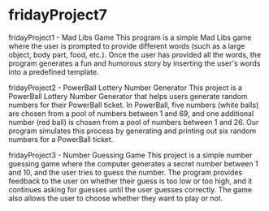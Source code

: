 # fridayProject7

fridayProject1 - Mad Libs Game
This program is a simple Mad Libs game where the user is prompted to provide different words (such as a large object, body part, food, etc.). Once the user has provided all the words, the program generates a fun and humorous story by inserting the user's words into a predefined template.

fridayProject2 - PowerBall Lottery Number Generator
This project is a PowerBall Lottery Number Generator that helps users generate random numbers for their PowerBall ticket. In PowerBall, five numbers (white balls) are chosen from a pool of numbers between 1 and 69, and one additional number (red ball) is chosen from a pool of numbers between 1 and 26. Our program simulates this process by generating and printing out six random numbers for a PowerBall ticket.

fridayProject3 - Number Guessing Game
This project is a simple number guessing game where the computer generates a secret number between 1 and 10, and the user tries to guess the number. The program provides feedback to the user on whether their guess is too low or too high, and it continues asking for guesses until the user guesses correctly. The game also allows the user to choose whether they want to play or not.